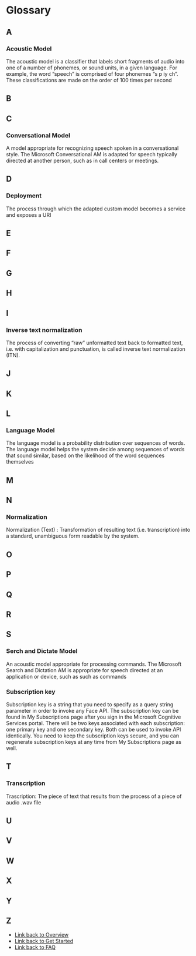 ﻿<!-- 
NavPath: Custom Speech Service
LinkLabel: Glossary
Url: Custom-Speech-Service/documentation/GetStarted
Weight: 85
-->

# Glossary

## A

### Acoustic Model

The acoustic model is a classifier that labels short fragments of audio into one of a number of phonemes, or sound units, in a given language. For example, the word “speech” is comprised of four phonemes “s p iy ch”. These classifications are made on the order of 100 times per second

## B

## C

### Conversational Model

A model appropriate for recognizing speech spoken in a conversational style. The Microsoft Conversational AM is adapted for speech typically directed at another person, such as in call centers or meetings.

## D

### Deployment

The process through which the adapted custom model becomes a service and exposes a URI

## E

## F

## G

## H

## I

### Inverse text normalization 

The process of converting “raw” unformatted text back to formatted text, i.e. with capitalization and punctuation, is called inverse text normalization (ITN).

## J

## K

## L

### Language Model

The language model is a probability distribution over sequences of words. The language model helps the system decide among sequences of words that sound similar, based on the likelihood of the word sequences themselves

## M

## N

### Normalization

Normalization (Text) : Transformation of resulting text (i.e. transcription) into a standard, unambiguous form readable by the system.

## O

## P

## Q

## R

## S

### Serch and Dictate Model

An acoustic model appropriate for processing commands. The Microsoft Search and Dictation AM is appropriate for speech directed at an application or device, such as such as commands

### Subscription key

Subscription key is a string that you need to specify as a query string parameter in order to invoke any Face API. The subscription key can be found in My Subscriptions page after you sign in the Microsoft Cognitive Services portal. There will be two keys associated with each subscription: one primary key and one secondary key. Both can be used to invoke API identically. You need to keep the subscription keys secure, and you can regenerate subscription keys at any time from My Subscriptions page as well. 

## T

### Transcription

Trascription: The piece of text that results from the process of a piece of audio .wav file 

## U

## V

## W

## X

## Y

## Z

 * [Link back to Overview](Home.md)
 * [Link back to Get Started](GetStarted.md)
 * [Link back to FAQ](FAQ.md)
